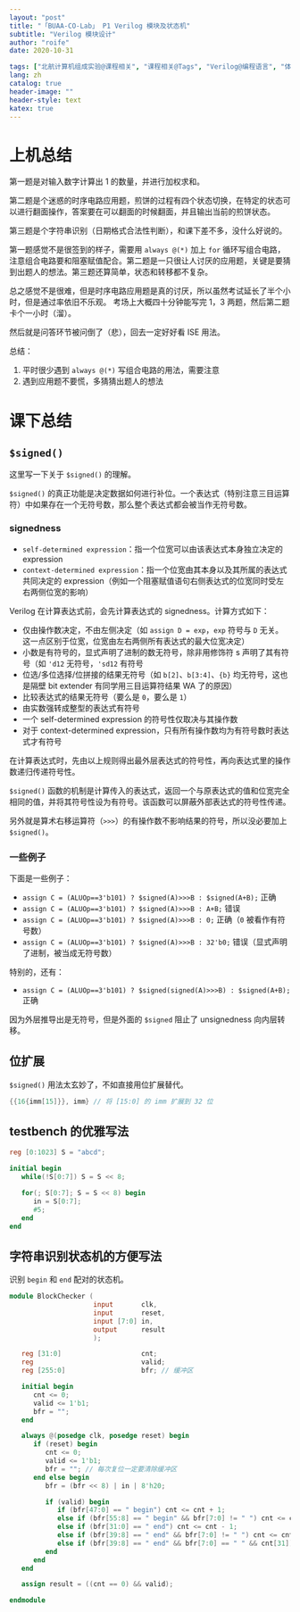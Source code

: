 ```yaml
---
layout: "post"
title: "「BUAA-CO-Lab」 P1 Verilog 模块及状态机"
subtitle: "Verilog 模块设计"
author: "roife"
date: 2020-10-31

tags: ["北航计算机组成实验@课程相关", "课程相关@Tags", "Verilog@编程语言", "体系结构@Tags", "集成电路@Tags"]
lang: zh
catalog: true
header-image: ""
header-style: text
katex: true
---
```


# 上机总结

第一题是对输入数字计算出 1 的数量，并进行加权求和。

第二题是个迷惑的时序电路应用题，煎饼的过程有四个状态切换，在特定的状态可以进行翻面操作，答案要在可以翻面的时候翻面，并且输出当前的煎饼状态。

第三题是个字符串识别（日期格式合法性判断），和课下差不多，没什么好说的。

第一题感觉不是很签到的样子，需要用 `always @(*)` 加上 `for` 循环写组合电路，注意组合电路要和阻塞赋值配合。第二题是一只很让人讨厌的应用题，关键是要猜到出题人的想法。第三题还算简单，状态和转移都不复杂。

总之感觉不是很难，但是时序电路应用题是真的讨厌，所以虽然考试延长了半个小时，但是通过率依旧不乐观。
考场上大概四十分钟能写完 1，3 两题，然后第二题卡个一小时（溜）。

然后就是问答环节被问倒了（悲），回去一定好好看 ISE 用法。

总结：
1. 平时很少遇到 `always @(*)` 写组合电路的用法，需要注意
2. 遇到应用题不要慌，多猜猜出题人的想法

# 课下总结

## `$signed()`

这里写一下关于 `$signed()` 的理解。

`$signed()` 的真正功能是决定数据如何进行补位。一个表达式（特别注意三目运算符）中如果存在一个无符号数，那么整个表达式都会被当作无符号数。

### signedness

- `self-determined expression`：指一个位宽可以由该表达式本身独立决定的 expression
- `context-determined expression`：指一个位宽由其本身以及其所属的表达式共同决定的 expression（例如一个阻塞赋值语句右侧表达式的位宽同时受左右两侧位宽的影响）

Verilog 在计算表达式前，会先计算表达式的 signedness。计算方式如下：
- 仅由操作数决定，不由左侧决定（如 `assign D = exp`，`exp` 符号与 `D` 无关。这一点区别于位宽，位宽由左右两侧所有表达式的最大位宽决定）
- 小数是有符号的，显式声明了进制的数无符号，除非用修饰符 s 声明了其有符号（如 `'d12` 无符号，`'sd12` 有符号
- 位选/多位选择/位拼接的结果无符号（如 `b[2]`、`b[3:4]`、`{b}` 均无符号，这也是隔壁 bit extender 有同学用三目运算符结果 WA 了的原因）
- 比较表达式的结果无符号（要么是 `0`，要么是 `1`）
- 由实数强转成整型的表达式有符号
- 一个 self-determined expression 的符号性仅取决与其操作数
- 对于 context-determined expression，只有所有操作数均为有符号数时表达式才有符号

在计算表达式时，先由以上规则得出最外层表达式的符号性，再向表达式里的操作数递归传递符号性。

`$signed()` 函数的机制是计算传入的表达式，返回一个与原表达式的值和位宽完全相同的值，并将其符号性设为有符号。该函数可以屏蔽外部表达式的符号性传递。

另外就是算术右移运算符（`>>>`）的有操作数不影响结果的符号，所以没必要加上 `$signed()`。

### 一些例子

下面是一些例子：
- `assign C = (ALUOp==3'b101) ? $signed(A)>>>B : $signed(A+B);` 正确
- `assign C = (ALUOp==3'b101) ? $signed(A)>>>B : A+B;` 错误
- `assign C = (ALUOp==3'b101) ? $signed(A)>>>B : 0;` 正确（`0` 被看作有符号数）
- `assign C = (ALUOp==3'b101) ? $signed(A)>>>B : 32'b0;` 错误（显式声明了进制，被当成无符号数）

特别的，还有：

- `assign C = (ALUOp==3'b101) ? $signed(signed(A)>>>B) : $signed(A+B);` 正确

因为外层推导出是无符号，但是外面的 `$signed` 阻止了 unsignedness 向内层转移。

## 位扩展

`$signed()` 用法太玄妙了，不如直接用位扩展替代。

<!-- {%raw%} -->
```verilog
{{16{imm[15]}}, imm} // 将 [15:0] 的 imm 扩展到 32 位
```
<!-- {%endraw%} -->

## testbench 的优雅写法

```verilog
reg [0:1023] S = "abcd";

initial begin
   while(!S[0:7]) S = S << 8;

   for(; S[0:7]; S = S << 8) begin
      in = S[0:7];
      #5;
   end
end
```

## 字符串识别状态机的方便写法

识别 `begin` 和 `end` 配对的状态机。

```verilog
module BlockChecker (
                     input       clk,
                     input       reset,
                     input [7:0] in,
                     output      result
                     );

   reg [31:0]                    cnt;
   reg                           valid;
   reg [255:0]                   bfr; // 缓冲区

   initial begin
      cnt <= 0;
      valid <= 1'b1;
      bfr = "";
   end

   always @(posedge clk, posedge reset) begin
      if (reset) begin
         cnt <= 0;
         valid <= 1'b1;
         bfr = ""; // 每次复位一定要清除缓冲区
      end else begin
         bfr = (bfr << 8) | in | 8'h20;

         if (valid) begin
            if (bfr[47:0] == " begin") cnt <= cnt + 1;
            else if (bfr[55:8] == " begin" && bfr[7:0] != " ") cnt <= cnt - 1;
            else if (bfr[31:0] == " end") cnt <= cnt - 1;
            else if (bfr[39:8] == " end" && bfr[7:0] != " ") cnt <= cnt + 1;
            else if (bfr[39:8] == " end" && bfr[7:0] == " " && cnt[31]) valid <= 1'b0;
         end
      end
   end

   assign result = ((cnt == 0) && valid);

endmodule
```
